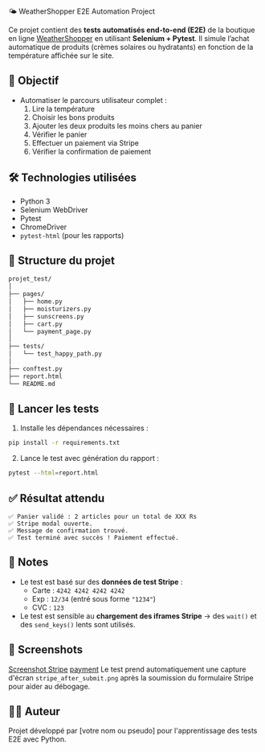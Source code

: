 🌤️ WeatherShopper E2E Automation Project

Ce projet contient des **tests automatisés end-to-end (E2E)** de la boutique en ligne [WeatherShopper](https://weathershopper.pythonanywhere.com) en utilisant **Selenium + Pytest**. Il simule l’achat automatique de produits (crèmes solaires ou hydratants) en fonction de la température affichée sur le site.

## 🎯 Objectif

- Automatiser le parcours utilisateur complet :
  1. Lire la température
  2. Choisir les bons produits
  3. Ajouter les deux produits les moins chers au panier
  4. Vérifier le panier
  5. Effectuer un paiement via Stripe
  6. Vérifier la confirmation de paiement

## 🛠️ Technologies utilisées

- Python 3
- Selenium WebDriver
- Pytest
- ChromeDriver
- `pytest-html` (pour les rapports)

## 📁 Structure du projet

```bash
projet_test/
│
├── pages/
│   ├── home.py
│   ├── moisturizers.py
│   ├── sunscreens.py
│   ├── cart.py
│   └── payment_page.py
│
├── tests/
│   └── test_happy_path.py
│
├── conftest.py
├── report.html
└── README.md
```

## 🚀 Lancer les tests

1. Installe les dépendances nécessaires :

```bash
pip install -r requirements.txt
```

2. Lance le test avec génération du rapport :

```bash
pytest --html=report.html
```

## ✅ Résultat attendu

```
✅ Panier validé : 2 articles pour un total de XXX Rs
✅ Stripe modal ouverte.
✅ Message de confirmation trouvé.
✅ Test terminé avec succès ! Paiement effectué.
```

## 📝 Notes

- Le test est basé sur des **données de test Stripe** :
  - Carte : `4242 4242 4242 4242`
  - Exp : `12/34` (entré sous forme `"1234"`)
  - CVC : `123`
- Le test est sensible au **chargement des iframes Stripe** → des `wait()` et des `send_keys()` lents sont utilisés.

## 📸 Screenshots
[Screenshot Stripe](images/stripe_after_submit.png)
[payment](images/verifaction.png.png)
Le test prend automatiquement une capture d'écran `stripe_after_submit.png` après la soumission du formulaire Stripe pour aider au débogage.

## 🧑‍💻 Auteur

Projet développé par [votre nom ou pseudo] pour l'apprentissage des tests E2E avec Python.

